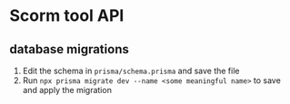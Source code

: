 # Scorm tool API

## database migrations

1. Edit the schema in `prisma/schema.prisma` and save the file
2. Run `npx prisma migrate dev --name <some meaningful name>` to save and apply the migration
